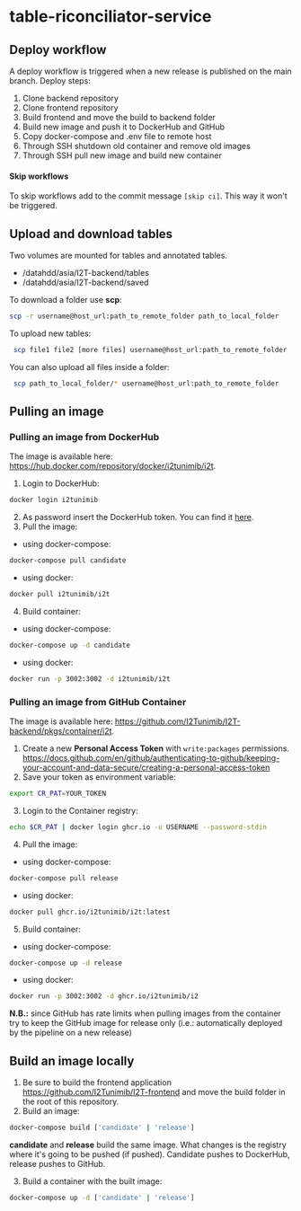 # table-riconciliator-service

## Deploy workflow
A deploy workflow is triggered when a new release is published on the main branch. Deploy steps:

1. Clone backend repository
2. Clone frontend repository
3. Build frontend and move the build to backend folder
4. Build new image and push it to DockerHub and GitHub
5. Copy docker-compose and .env file to remote host
6. Through SSH shutdown old container and remove old images
7. Through SSH pull new image and build new container

#### Skip workflows
To skip workflows add to the commit message `[skip ci]`. This way it won't be triggered.

## Upload and download tables
Two volumes are mounted for tables and annotated tables.
- /datahdd/asia/I2T-backend/tables
- /datahdd/asia/I2T-backend/saved

To download a folder use **scp**:
```bash
scp -r username@host_url:path_to_remote_folder path_to_local_folder
```

To upload new tables:
```bash
 scp file1 file2 [more files] username@host_url:path_to_remote_folder
```
You can also upload all files inside a folder:
```bash
 scp path_to_local_folder/* username@host_url:path_to_remote_folder
```


## Pulling an image

### Pulling an image from DockerHub
The image is available here: https://hub.docker.com/repository/docker/i2tunimib/i2t.

1. Login to DockerHub:
```bash
docker login i2tunimib
```
2. As password insert the DockerHub token. You can find it [here](https://drive.google.com/file/d/1i5OQcZP-MeiwKtVomkBrBoqmOD2Q6ETX/view?usp=sharing).
3. Pull the image:

- using docker-compose:
```bash
docker-compose pull candidate
```
- using docker:
```bash
docker pull i2tunimib/i2t
```
4. Build container:

- using docker-compose:
```bash
docker-compose up -d candidate
```

- using docker:
```bash
docker run -p 3002:3002 -d i2tunimib/i2t
```


### Pulling an image from GitHub Container
The image is available here: https://github.com/I2Tunimib/I2T-backend/pkgs/container/i2t.

1. Create a new **Personal Access Token** with `write:packages` permissions. https://docs.github.com/en/github/authenticating-to-github/keeping-your-account-and-data-secure/creating-a-personal-access-token
2. Save your token as environment variable:
```bash
export CR_PAT=YOUR_TOKEN
```
3. Login to the Container registry:
```bash
echo $CR_PAT | docker login ghcr.io -u USERNAME --password-stdin
```
4. Pull the image:

- using docker-compose:
```bash
docker-compose pull release
```
- using docker:
```bash
docker pull ghcr.io/i2tunimib/i2t:latest
```
5. Build container:
- using docker-compose:
```bash
docker-compose up -d release
```
- using docker:
```bash
docker run -p 3002:3002 -d ghcr.io/i2tunimib/i2
```

**N.B.:** since GitHub has rate limits when pulling images from the container try to keep the GitHub image for release only (i.e.: automatically deployed by the pipeline on a new release)

## Build an image locally

1. Be sure to build the frontend application https://github.com/I2Tunimib/I2T-frontend and move the build folder in the root of this repository.
2. Build an image:
```bash
docker-compose build ['candidate' | 'release']
``` 
**candidate** and **release** build the same image. What changes is the registry where it's going to be pushed (if pushed). Candidate pushes to DockerHub, release pushes to GitHub.

3. Build a container with the built image:
```bash
docker-compose up -d ['candidate' | 'release']
```
